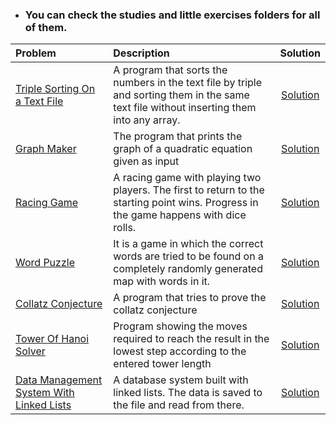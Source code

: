 * ### You can check the studies and little exercises folders for all of them.


|Problem    |Description |Solution   |
|:-----------|:-|:--------------:|
|[Triple Sorting On a Text File](https://github.com/meteahmetyakar/exercises/tree/main/studies/3.triple%20sorting%20without%20arrays)|A program that sorts the numbers in the text file by triple and sorting them in the same text file without inserting them into any array.|[Solution](https://github.com/meteahmetyakar/exercises/blob/main/studies/3.triple%20sorting%20without%20arrays/main.c)
|[Graph Maker](https://github.com/meteahmetyakar/exercises/tree/main/studies/4.graph%20maker)|The program that prints the graph of a quadratic equation given as input|[Solution](https://github.com/meteahmetyakar/exercises/blob/main/studies/4.graph%20maker/main.c)
|[Racing Game](https://github.com/meteahmetyakar/exercises/tree/main/studies/6.mini%20racing%20game)|A racing game with playing two players. The first to return to the starting point wins. Progress in the game happens with dice rolls.|[Solution](https://github.com/meteahmetyakar/exercises/blob/main/studies/6.mini%20racing%20game/main.c)
|[Word Puzzle](https://github.com/meteahmetyakar/exercises/tree/main/studies/7.word%20puzzle)|It is a game in which the correct words are tried to be found on a completely randomly generated map with words in it.|[Solution](https://github.com/meteahmetyakar/exercises/blob/main/studies/7.word%20puzzle/main.c)
|[Collatz Conjecture](https://github.com/meteahmetyakar/exercises/tree/main/studies/8.collatz%20conjecture%20with%20recursive%20solution)|A program that tries to prove the collatz conjecture|[Solution](https://github.com/meteahmetyakar/exercises/blob/main/studies/8.collatz%20conjecture%20with%20recursive%20solution/util.c)
|[Tower Of Hanoi Solver](https://github.com/meteahmetyakar/exercises/tree/main/studies/10.tower%20of%20hanoi%20solver)|Program showing the moves required to reach the result in the lowest step according to the entered tower length|[Solution](https://github.com/meteahmetyakar/exercises/blob/main/studies/10.tower%20of%20hanoi%20solver/main.c)
|[Data Management System With Linked Lists](https://github.com/meteahmetyakar/exercises/tree/main/studies/12.DMS%20with%20linked%20lists%20)|A database system built with linked lists. The data is saved to the file and read from there.|[Solution](https://github.com/meteahmetyakar/exercises/blob/main/studies/12.DMS%20with%20linked%20lists%20(I%20will%20edit)/main.c)
